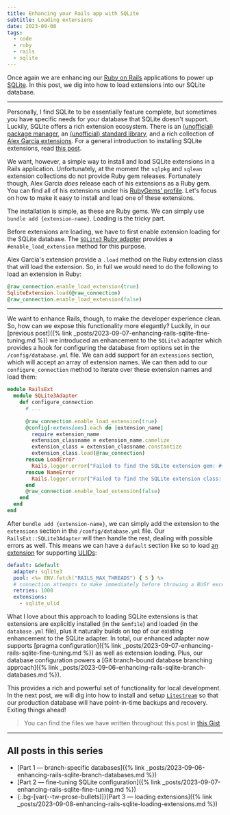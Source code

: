 ```yaml
---
title: Enhancing your Rails app with SQLite
subtitle: Loading extensions
date: 2023-09-08
tags:
  - code
  - ruby
  - rails
  - sqlite
---
```


Once again we are enhancing our [Ruby on Rails](https://rubyonrails.org) applications to power up [SQLite](https://www.sqlite.org/index.html). In this post, we dig into how to load extensions into our SQLite database.

<!--/summary-->

- - -

Personally, I find SQLite to be essentially feature complete, but sometimes you have specific needs for your database that SQLite doesn't support. Luckily, SQLite offers a rich extension ecosystem. There is an [(unofficial) package manager](https://sqlpkg.org), an [(unofficial) standard library](https://github.com/nalgeon/sqlean), and a rich collection of [Alex Garcia extensions](https://github.com/asg017/sqlite-ecosystem). For a general introduction to installing SQLite extensions, read [this post](https://antonz.org/install-sqlite-extension/).

We want, however, a simple way to install and load SQLite extensions in a Rails application. Unfortunately, at the moment the `sqlpkg` and `sqlean` extension collections do not provide Ruby gem releases. Fortunately though, Alex Garcia _does_ release each of his extensions as a Ruby gem. You can find all of his extensions under his [RubyGems' profile](https://rubygems.org/profiles/asg017). Let's focus on how to make it easy to install and load one of these extensions.

The installation is simple, as these are Ruby gems. We can simply use `bundle add {extension-name}`. Loading is the tricky part.

Before extensions are loading, we have to first enable extension loading for the SQLite database. The [`SQLite3` Ruby adapter](https://github.com/sparklemotion/sqlite3-ruby) provides a `#enable_load_extension` method for this purpose.

Alex Garcia's extension provide a `.load` method on the Ruby extension class that will load the extension. So, in full we would need to do the following to load an extension in Ruby:

```ruby
@raw_connection.enable_load_extension(true)
SqliteExtension.load(@raw_connection)
@raw_connection.enable_load_extension(false)
```

- - -

We want to enhance Rails, though, to make the developer experience clean. So, how can we expose this functionality more elegantly? Luckily, in our [previous post]({% link _posts/2023-09-07-enhancing-rails-sqlite-fine-tuning.md %}) we introduced an enhancement to the `SQLite3` adapter which provides a hook for configuring the database from options set in the `/config/database.yml` file. We can add support for an `extensions` section, which will accept an array of extension names. We can then add to our `configure_connection` method to iterate over these extension names and load them:

```ruby
module RailsExt
  module SQLite3Adapter
    def configure_connection
      # ...
      
      @raw_connection.enable_load_extension(true)
      @config[:extensions].each do |extension_name|
        require extension_name
        extension_classname = extension_name.camelize
        extension_class = extension_classname.constantize
        extension_class.load(@raw_connection)
      rescue LoadError
        Rails.logger.error("Failed to find the SQLite extension gem: #{extension_name}. Skipping...")
      rescue NameError
        Rails.logger.error("Failed to find the SQLite extension class: #{extension_classname}. Skipping...")
      end
      @raw_connection.enable_load_extension(false)
    end
  end
end
```

After `bundle add {extension-name}`, we can simply add the extension to the `extensions` section in the `/config/database.yml` file. Our `RailsExt::SQLite3Adapter` will then handle the rest, dealing with possible errors as well. This means we can have a `default` section like so to load [an extension](https://github.com/asg017/sqlite-ulid) for supporting [<abbr title="Universally Unique Lexicographically Sortable Identifiers">ULIDs</abbr>](https://github.com/ulid/spec):

```yaml
default: &default
  adapter: sqlite3
  pool: <%= ENV.fetch("RAILS_MAX_THREADS") { 5 } %>
  # connection attempts to make immediately before throwing a BUSY exception
  retries: 1000
  extensions:
    - sqlite_ulid
```

What I love about this approach to loading SQLite extensions is that extensions are explicitly installed (in the `Gemfile`) and loaded (in the `database.yml` file), plus it naturally builds on top of our existing enhancement to the SQLite adapter. In total, our enhanced adapter now supports [pragma configuration]({% link _posts/2023-09-07-enhancing-rails-sqlite-fine-tuning.md %}) as well as extension loading. Plus, our database configuration powers a [Git branch-bound database branching approach]({% link _posts/2023-09-06-enhancing-rails-sqlite-branch-databases.md %}).

This provides a rich and powerful set of functionality for local development. In the next post, we will dig into how to install and setup [`Litestream`](https://litestream.io) so that our production database will have point-in-time backups and recovery. Exiting things ahead!

> You can find the files we have written throughout this post in [this Gist](https://gist.github.com/fractaledmind/3565e12db7e59ab46f839025d26b5715/266030cb6053f05f234509c39fd07ed3d59f09c0)


- - -

## All posts in this series

* [Part 1 — branch-specific databases]({% link _posts/2023-09-06-enhancing-rails-sqlite-branch-databases.md %})
* [Part 2 — fine-tuning SQLite configuration]({% link _posts/2023-09-07-enhancing-rails-sqlite-fine-tuning.md %})
* {:.bg-[var(--tw-prose-bullets)]}[Part 3 — loading extensions]({% link _posts/2023-09-08-enhancing-rails-sqlite-loading-extensions.md %})